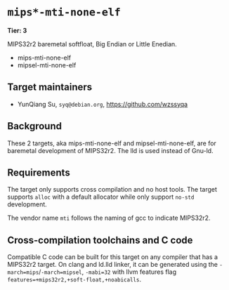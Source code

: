 # `mips*-mti-none-elf`

**Tier: 3**

MIPS32r2 baremetal softfloat, Big Endian or Little Enedian.

- mips-mti-none-elf
- mipsel-mti-none-elf

## Target maintainers

- YunQiang Su, `syq@debian.org`, https://github.com/wzssyqa

## Background

These 2 targets, aka mips-mti-none-elf and mipsel-mti-none-elf, are for
baremetal development of MIPS32r2. The lld is used instead of Gnu-ld.

## Requirements

The target only supports cross compilation and no host tools. The target
supports `alloc` with a default allocator while only support `no-std` development.

The vendor name `mti` follows the naming of gcc to indicate MIPS32r2.

## Cross-compilation toolchains and C code

Compatible C code can be built for this target on any compiler that has a MIPS32r2
target.  On clang and ld.lld linker, it can be generated using the
`-march=mips`/`-march=mipsel`, `-mabi=32` with llvm features flag
`features=+mips32r2,+soft-float,+noabicalls`.
